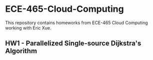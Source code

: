 # ECE-465-Cloud-Computing
This repository contains homeworks from ECE-465 Cloud Computing working with Eric Xue.

## HW1 - Parallelized Single-source Dijkstra's Algorithm
